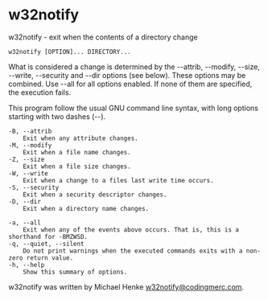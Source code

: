 w32notify
=========

w32notify - exit when the contents of a directory change

    w32notify [OPTION]... DIRECTORY...

What is considered a change is determined by the --attrib, --modify, --size, --write, --security and --dir options (see below). These options may be combined. Use --all for all options enabled. If none of them are specified, the execution fails.

This program follow the usual GNU command line syntax, with long options starting with two dashes (--).

    -B, --attrib
        Exit when any attribute changes.
    -M, --modify
        Exit when a file name changes.
    -Z, --size
        Exit when a file size changes.
    -W, --write
        Exit when a change to a files last write time occurs.
    -S, --security
        Exit when a security descriptor changes.
    -D, --dir
        Exit when a directory name changes.
    	
    -a, --all
        Exit when any of the events above occurs. That is, this is a shorthand for -BMZWSD.
    -q, --quiet, --silent
        Do not print warnings when the executed commands exits with a non-zero return value.
    -h, --help
        Show this summary of options.

w32notify was written by Michael Henke <w32notify@codingmerc.com>.
